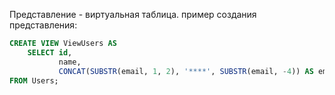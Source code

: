 Представление - виртуальная таблица.
пример создания представления:
```sql
CREATE VIEW ViewUsers AS
    SELECT id,
           name,
           CONCAT(SUBSTR(email, 1, 2), '****', SUBSTR(email, -4)) AS email
FROM Users;
```

